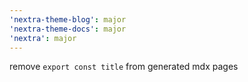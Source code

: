 ```yaml
---
'nextra-theme-blog': major
'nextra-theme-docs': major
'nextra': major
---
```


remove `export const title` from generated mdx pages
